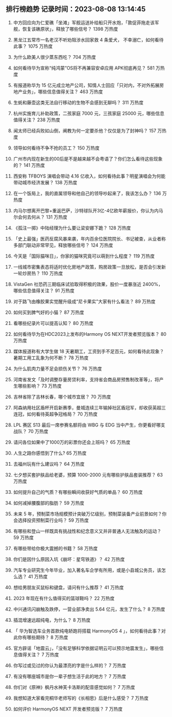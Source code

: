 
## 排行榜趋势 记录时间：2023-08-08 13:14:45
  
  1. 中方回应向为仁爱礁「坐滩」军舰运送补给船只开水炮，「敦促菲拖走该军舰，恢复该礁原状」，释放了哪些信号？ 1398 万热度
    
  2. 黑龙江五常市一名老汉不听劝阻涉水回家救 4 条爱犬， 不幸溺亡，如何看待此事？ 1075 万热度
    
  3. 为什么欧美人很少蒸东西吃？ 704 万热度
    
  4. 如何看待华为宣称“纯鸿蒙”OS将不再兼容安卓应用 APK彻底再见？ 581 万热度
    
  5. 有报道称华为 15 亿元成立地产公司，知情人士回应「只对内，不对外拓展房地产业务」，哪些信息值得关注？ 463 万热度
    
  6. 生蚝和藤壶这类无法自行移动的生物不会感到无聊吗？ 311 万热度
    
  7. 杭州实施育儿补助政策，二孩家庭 7000 元，三孩家庭 25000 元，哪些信息值得关注？ 238 万热度
    
  8. 闻太师已经兵败如山倒，阐教为何一定要杀他？仅仅是为了封神吗？ 157 万热度
    
  9. 领导如何看待不争不抢的员工？ 150 万热度
    
  10. 广州市内现在新生的00后是不是越来越不会粤语了？你们怎么看待这些现象的？ 141 万热度
    
  11. 西安称 TFBOYS 演唱会带动 4.16 亿收入，如何看待此事？明星演唱会为何能带动城市经济发展？ 138 万热度
    
  12. 在一个饭局上，我的直属领导和他自己的领导吵起来了，我该怎么办？ 136 万热度
    
  13. 内马尔想离开巴黎+重返巴萨，沙特球队开3亿-4亿欧年薪报价，你认为内马尔会何去何从？ 131 万热度
    
  14. 《孤注一掷》中陆经理为什么要让梁安娜下跪？ 128 万热度
    
  15. 「史上最强」医药反腐风暴来袭，年内百余位医院院长、书记被查，从业者称多部门联动非常罕见，释放哪些信号？ 124 万热度
    
  16. 今天是「国际猫咪日」，你家的猫咪究竟可以萌到什么程度？ 119 万热度
    
  17. 一线城市密集表态将适时优化房地产政策，购房政策一旦放松，是否会引发新一轮炒房热？ 110 万热度
    
  18. VistaGen 社恐药三期临床试验取得积极的效果，股价一度暴涨近 2400%，哪些信息值得关注？ 91 万热度
    
  19. 对于路飞由橡胶果实觉醒升级成“尼卡果实”大家有什么看法？ 89 万热度
    
  20. 如何买到脾气好的小猫？ 87 万热度
    
  21. 看哪些纪录片可以提高认知？ 80 万热度
    
  22. 如何看待华为在HDC2023上发布的Harmony OS NEXT开发者预览版本？ 80 万热度
    
  23. 媒体报道称有大学生做 18 天暑期工，工资到手不足百元，如何看待此现象？暑期工用工乱象为何不断？ 78 万热度
    
  24. 为什么肌肉力量不足会损伤关节？ 76 万热度
    
  25. 河南省发文「及时调整存量房贷利率，支持省会商品房预售制改革等」，将产生哪些影响？ 73 万热度
    
  26. 吉林省除了吉林长春，哪个城市宜居？ 70 万热度
    
  27. 阿森纳用社区盾杯开启新赛季，曼城连续三年输掉社区盾冠军，却收获英超三连冠，如何看待英超争冠格局？ 70 万热度
    
  28. LPL 赛区 S13 最后一席参赛名额将由 WBG 与 EDG 当中产生，你更看好哪支战队？ 70 万热度
    
  29. 请问各位如果中了1000万的彩票你还会上班吗？ 65 万热度
    
  30. 人生之路你感悟到了什么? 65 万热度
    
  31. 去福州玩有什么建议吗？ 64 万热度
    
  32. 七夕想买套护肤品给老婆，预算 1000-2000 元有哪些护肤品套装推荐？ 63 万热度
    
  33. 如何提升自己的气质？有哪些瞬间收获好气质的单品？ 60 万热度
    
  34. 如何减掉腰腹部的脂肪？ 59 万热度
    
  35. 未来 5 年，预制菜市场规模预计突破万亿级别，预制菜装备产业前景如何？你会选择投资预制菜行业吗？ 59 万热度
    
  36. 有哪些和登山一样既具有挑战性和纪念意义又并非普通人无法触及的运动？ 59 万热度
    
  37. 有哪些带给你极大震撼的书籍？ 58 万热度
    
  38. 你们是因什么原因入坑《崩坏：星穹铁道》？ 42 万热度
    
  39. 汽车专业研究生今年毕业，加入著名车企学有所用，或是小县城公务员，该怎么选？ 41 万热度
    
  40. 想给男朋友买鼠标和键盘，请问有什么推荐？ 41 万热度
    
  41. 2023 年现在有什么值得买的篮球鞋吗？ 22 万热度
    
  42. 中兴通讯闪崩触及跌停，一营业部净卖出 5.64 亿元，发生了什么？ 8 万热度
    
  43. 插混增速远超纯电，为什么？ 8 万热度
    
  44. 「 华为智选车业务首款纯电轿跑将搭载 HarmonyOS 4 」，如何看待此事？对此你有哪些期待？ 8 万热度
    
  45. 官方辟谣「地震云」，「没有足够科学依据证明云可以预示地震发生」，哪些信息值得关注？ 7 万热度
    
  46. 你写过或见过的你认为最漂亮的字是什么样的？ 7 万热度
    
  47. 有没有哪座城市是你一辈子想生活于此的地方？ 7 万热度
    
  48. 你们对《原神》枫丹水神芙卡洛斯的配音感觉如何？ 7 万热度
    
  49. 我想知道大家看完桐华老师写的《长相思》后是什么感受？ 7 万热度
    
  50. 如何评价 HarmonyOS NEXT 开发者预览版？ 7 万热度
    